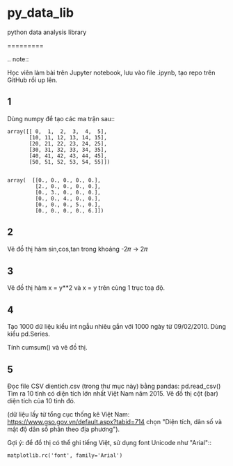 # py_data_lib
python data analysis library

=========

.. note::

  Học viên làm bài trên Jupyter notebook, lưu vào file .ipynb,
  tạo repo trên GitHub rồi up lên.


1
-

Dùng numpy để tạo các ma trận sau::

	array([[ 0,  1,  2,  3,  4,  5],
	       [10, 11, 12, 13, 14, 15],
	       [20, 21, 22, 23, 24, 25],
	       [30, 31, 32, 33, 34, 35],
	       [40, 41, 42, 43, 44, 45],
	       [50, 51, 52, 53, 54, 55]])


	array(  [[0., 0., 0., 0., 0.],
			 [2., 0., 0., 0., 0.],
			 [0., 3., 0., 0., 0.],
			 [0., 0., 4., 0., 0.],
			 [0., 0., 0., 5., 0.],
			 [0., 0., 0., 0., 6.]])

2
-

Vẽ đồ thị hàm sin,cos,tan trong khoảng -2𝜋 -> 2𝜋


3
-

Vẽ đồ thị hàm x = y**2 và x = y trên cùng 1 trục toạ độ.

4
-

Tạo 1000 dữ liệu kiểu int ngẫu nhiêu gắn với 1000 ngày từ 09/02/2010.
Dùng kiểu pd.Series.

Tính cumsum() và vẽ đồ thị.

5
-

Đọc file CSV dientich.csv (trong thư mục này) bằng pandas: pd.read_csv()
Tìm ra 10 tỉnh có diện tích lớn nhất Việt Nam năm 2015.
Vẽ đồ thị cột (bar) diện tích của 10 tỉnh đó.

(dữ liệu lấy từ tổng cục thống kê Việt Nam: https://www.gso.gov.vn/default.aspx?tabid=714 chọn "Diện tích, dân số và mật độ dân số phân theo địa phương").

Gợi ý:
để đồ thị có thể ghi tiếng Việt, sử dụng font Unicode như "Arial"::

	matplotlib.rc('font', family='Arial')
